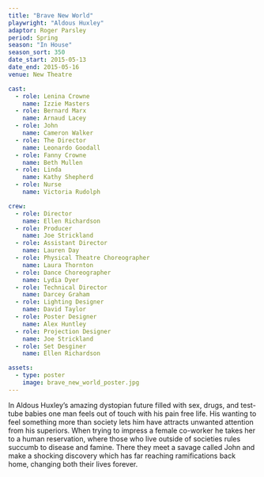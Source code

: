 ```yaml
---
title: "Brave New World"
playwright: "Aldous Huxley"
adaptor: Roger Parsley
period: Spring
season: "In House"
season_sort: 350
date_start: 2015-05-13
date_end: 2015-05-16
venue: New Theatre

cast:
  - role: Lenina Crowne
    name: Izzie Masters
  - role: Bernard Marx
    name: Arnaud Lacey
  - role: John
    name: Cameron Walker
  - role: The Director
    name: Leonardo Goodall
  - role: Fanny Crowne
    name: Beth Mullen
  - role: Linda
    name: Kathy Shepherd
  - role: Nurse
    name: Victoria Rudolph

crew:
  - role: Director
    name: Ellen Richardson
  - role: Producer
    name: Joe Strickland
  - role: Assistant Director
    name: Lauren Day
  - role: Physical Theatre Choreographer
    name: Laura Thornton
  - role: Dance Choreographer
    name: Lydia Dyer
  - role: Technical Director
    name: Darcey Graham
  - role: Lighting Designer
    name: David Taylor
  - role: Poster Designer
    name: Alex Huntley
  - role: Projection Designer
    name: Joe Strickland
  - role: Set Desginer
    name: Ellen Richardson

assets:
  - type: poster
    image: brave_new_world_poster.jpg
---
```


In Aldous Huxley’s amazing dystopian future filled with sex, drugs, and test-tube babies one man feels out of touch with his pain free life. His wanting to feel something more than society lets him have attracts unwanted attention from his superiors. When trying to impress a female co-worker he takes her to a human reservation, where those who live outside of societies rules succumb to disease and famine. There they meet a savage called John and make a shocking discovery which has far reaching ramifications back home, changing both their lives forever.
